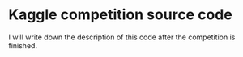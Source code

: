 # Kaggle competition source code
I will write down the description of this code after the competition is finished. 
